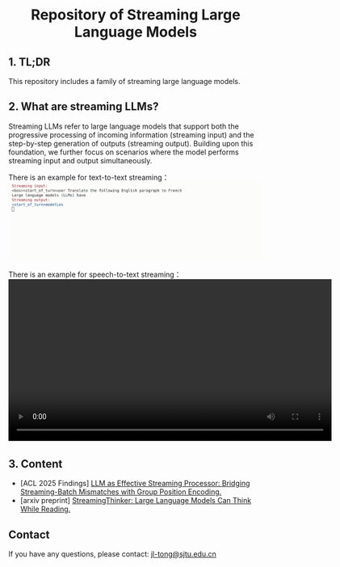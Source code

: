 <h1 align="center"><b>Repository of Streaming Large Language Models</b></h1>
</div>




## 1. TL;DR
This repository includes a family of streaming large language models.

## 2. What are streaming LLMs?
Streaming LLMs refer to large language models that support both the progressive processing of incoming information (streaming input) and the step-by-step generation of outputs (streaming output). Building upon this foundation, we further focus on scenarios where the model performs streaming input and output simultaneously. 

There is an example for text-to-text streaming：
![streaming-processing](./assets/streaming.gif)

There is an example for speech-to-text streaming：
<video width="640" controls>
  <source src="./assets/StreamingASR.mp4" type="video/mp4">
  Your browser does not support the video tag.
</video>




## 3. Content
* [ACL 2025 Findings] [LLM as Effective Streaming Processor: Bridging Streaming-Batch Mismatches with Group Position Encoding.](./StreamingLLM_GPE/README.md)
* [arxiv preprint] [StreamingThinker: Large Language Models Can Think While Reading.](./StreamingThinker/README.md)



## Contact
If you have any questions, please contact: jl-tong@sjtu.edu.cn